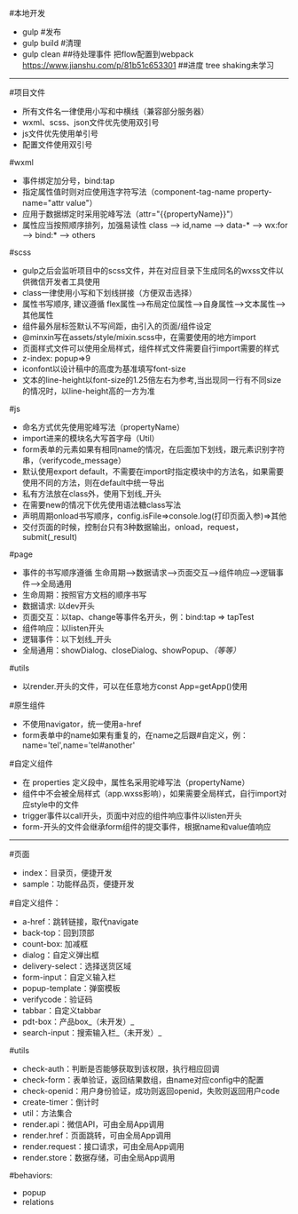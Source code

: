 #本地开发
* gulp
#发布
* gulp build
#清理
* gulp clean
##待处理事件
把flow配置到webpack
https://www.jianshu.com/p/81b51c653301
##进度
tree shaking未学习
* * *

#项目文件
* 所有文件名一律使用小写和中横线（兼容部分服务器）
* wxml、scss、json文件优先使用双引号
* js文件优先使用单引号
* 配置文件使用双引号

#wxml
* 事件绑定加分号，bind:tap
* 指定属性值时则对应使用连字符写法（component-tag-name property-name="attr value"）
* 应用于数据绑定时采用驼峰写法（attr="{{propertyName}}"）
* 属性应当按照顺序排列，加强易读性 class --> id,name --> data-* --> wx:for --> bind:* --> others

#scss
* gulp之后会监听项目中的scss文件，并在对应目录下生成同名的wxss文件以供微信开发者工具使用
* class一律使用小写和下划线拼接（方便双击选择）
* 属性书写顺序, 建议遵循 flex属性-->布局定位属性-->自身属性-->文本属性-->其他属性
* 组件最外层标签默认不写间距，由引入的页面/组件设定
* @minxin写在assets/style/mixin.scss中，在需要使用的地方import
* 页面样式文件可以使用全局样式，组件样式文件需要自行import需要的样式
* z-index: popup=>9
* iconfont以设计稿中的高度为基准填写font-size
* 文本的line-height以font-size的1.25倍左右为参考,当出现同一行有不同size的情况时，以line-height高的一方为准

#js
* 命名方式优先使用驼峰写法（propertyName）
* import进来的模块名大写首字母（Util）
* form表单的元素如果有相同name的情况，在后面加下划线，跟元素识别字符串，（verifycode_message）
* 默认使用export default，不需要在import时指定模块中的方法名，如果需要使用不同的方法，则在default中统一导出
* 私有方法放在class外，使用下划线_开头
* 在需要new的情况下优先使用语法糖class写法
* 声明周期onload书写顺序，config.isFile=>console.log(打印页面入参)=>其他
* 交付页面的时候，控制台只有3种数据输出，onload，request，submit(_result)

#page
* 事件的书写顺序遵循 生命周期-->数据请求-->页面交互-->组件响应-->逻辑事件-->全局通用
* 生命周期：按照官方文档的顺序书写
* 数据请求: 以dev开头
* 页面交互：以tap、change等事件名开头，例：bind:tap => tapTest
* 组件响应：以listen开头
* 逻辑事件：以下划线_开头
* 全局通用：showDialog、closeDialog、showPopup、_（等等）_

#utils
* 以render.开头的文件，可以在任意地方const App=getApp()使用

#原生组件
* 不使用navigator，统一使用a-href
* form表单中的name如果有重复的，在name之后跟#自定义，例：name='tel',name='tel#another'

#自定义组件
* 在 properties 定义段中，属性名采用驼峰写法（propertyName）
* 组件中不会被全局样式（app.wxss影响），如果需要全局样式，自行import对应style中的文件
* trigger事件以call开头，页面中对应的组件响应事件以listen开头
* form-开头的文件会继承form组件的提交事件，根据name和value值响应

* * *

#页面
* index：目录页，便捷开发
* sample：功能样品页，便捷开发

#自定义组件：
* a-href：跳转链接，取代navigate
* back-top：回到顶部
* count-box: 加减框
* dialog：自定义弹出框
* delivery-select：选择送货区域
* form-input：自定义输入栏
* popup-template：弹窗模板
* verifycode：验证码
* tabbar：自定义tabbar
* pdt-box：产品box_（未开发）_
* search-input：搜索输入栏_（未开发）_

#utils
* check-auth：判断是否能够获取到该权限，执行相应回调
* check-form：表单验证，返回结果数组，由name对应config中的配置
* check-openid：用户身份验证，成功则返回openid，失败则返回用户code
* create-timer：倒计时
* util：方法集合
* render.api：微信API，可由全局App调用
* render.href：页面跳转，可由全局App调用
* render.request：接口请求，可由全局App调用
* render.store：数据存储，可由全局App调用

#behaviors:
* popup
* relations